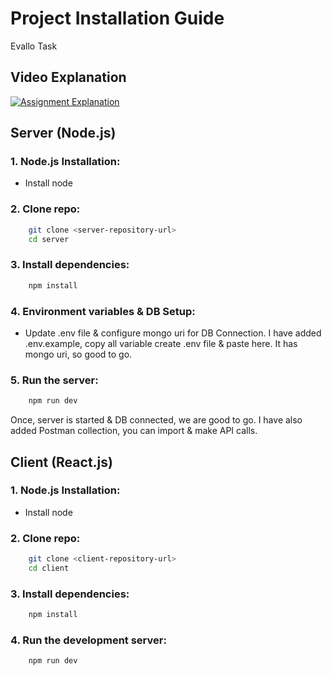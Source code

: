 # Project Installation Guide
Evallo Task

## Video Explanation
[![Assignment Explanation](https://example.com/video-thumbnail.jpg)](https://www.loom.com/share/ca035f88e0d8499f9f6fdb898b108944?sid=3f760926-dee2-4015-9e43-ba4b7ba0d583)


## Server (Node.js)

### 1. Node.js Installation:

- Install node

### 2. Clone repo:
```bash
    git clone <server-repository-url>
    cd server
```

### 3. Install dependencies:
```bash
    npm install
```

### 4. Environment variables & DB Setup:

- Update .env file & configure mongo uri for DB Connection. I have added .env.example, copy all variable create .env file & paste here. It has mongo uri, so good to go.

### 5. Run the server:
```bash
    npm run dev
```

Once, server is started & DB connected, we are good to go. I have also added Postman collection, you can import & make API calls.

## Client (React.js)

### 1. Node.js Installation:

- Install node

### 2. Clone repo:
```bash
    git clone <client-repository-url>
    cd client
```

### 3. Install dependencies:
```bash
    npm install
```

### 4. Run the development server:
```bash
    npm run dev
```

